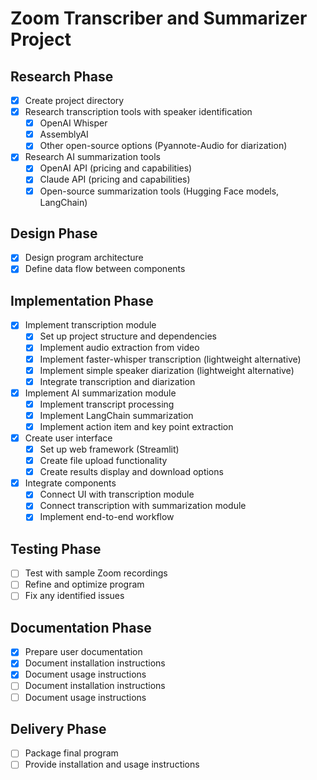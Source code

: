 # Zoom Transcriber and Summarizer Project

## Research Phase
- [x] Create project directory
- [x] Research transcription tools with speaker identification
  - [x] OpenAI Whisper
  - [x] AssemblyAI
  - [x] Other open-source options (Pyannote-Audio for diarization)
- [x] Research AI summarization tools
  - [x] OpenAI API (pricing and capabilities)
  - [x] Claude API (pricing and capabilities)
  - [x] Open-source summarization tools (Hugging Face models, LangChain)

## Design Phase
- [x] Design program architecture
- [x] Define data flow between components

## Implementation Phase
- [x] Implement transcription module
  - [x] Set up project structure and dependencies
  - [x] Implement audio extraction from video
  - [x] Implement faster-whisper transcription (lightweight alternative)
  - [x] Implement simple speaker diarization (lightweight alternative)
  - [x] Integrate transcription and diarization
- [x] Implement AI summarization module
  - [x] Implement transcript processing
  - [x] Implement LangChain summarization
  - [x] Implement action item and key point extraction
- [x] Create user interface
  - [x] Set up web framework (Streamlit)
  - [x] Create file upload functionality
  - [x] Create results display and download options
- [x] Integrate components
  - [x] Connect UI with transcription module
  - [x] Connect transcription with summarization module
  - [x] Implement end-to-end workflow

## Testing Phase
- [ ] Test with sample Zoom recordings
- [ ] Refine and optimize program
- [ ] Fix any identified issues

## Documentation Phase
- [x] Prepare user documentation
- [x] Document installation instructions
- [x] Document usage instructions
- [ ] Document installation instructions
- [ ] Document usage instructions

## Delivery Phase
- [ ] Package final program
- [ ] Provide installation and usage instructions
